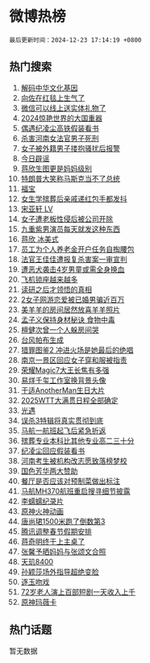 # 微博热榜

`最后更新时间：2024-12-23 17:14:19 +0800`

## 热门搜索

1. [解码中华文化基因](https://m.weibo.cn/search?containerid=100103type%3D1%26t%3D10%26q%3D%23%E8%A7%A3%E7%A0%81%E4%B8%AD%E5%8D%8E%E6%96%87%E5%8C%96%E5%9F%BA%E5%9B%A0%23&stream_entry_id=51&isnewpage=1&extparam=seat%3D1%26c_type%3D51%26q%3D%2523%25E8%25A7%25A3%25E7%25A0%2581%25E4%25B8%25AD%25E5%258D%258E%25E6%2596%2587%25E5%258C%2596%25E5%259F%25BA%25E5%259B%25A0%2523%26pos%3D0%26dgr%3D0%26cate%3D10103%26filter_type%3Drealtimehot%26stream_entry_id%3D51%26display_time%3D1734945258%26pre_seqid%3D17349452586550233733692)
1. [向佐在红毯上生气了](https://m.weibo.cn/search?containerid=100103type%3D1%26t%3D10%26q%3D%23%E5%90%91%E4%BD%90%E5%9C%A8%E7%BA%A2%E6%AF%AF%E4%B8%8A%E7%94%9F%E6%B0%94%E4%BA%86%23&stream_entry_id=31&isnewpage=1&extparam=seat%3D1%26q%3D%2523%25E5%2590%2591%25E4%25BD%2590%25E5%259C%25A8%25E7%25BA%25A2%25E6%25AF%25AF%25E4%25B8%258A%25E7%2594%259F%25E6%25B0%2594%25E4%25BA%2586%2523%26flag%3D1%26filter_type%3Drealtimehot%26c_type%3D31%26realpos%3D1%26cate%3D5001%26pos%3D0%26dgr%3D0%26band_rank%3D1%26lcate%3D5001%26stream_entry_id%3D31%26display_time%3D1734945258%26pre_seqid%3D17349452586550233733692)
1. [微信可以线上送实体礼物了](https://m.weibo.cn/search?containerid=100103type%3D1%26t%3D10%26q%3D%23%E5%BE%AE%E4%BF%A1%E5%8F%AF%E4%BB%A5%E7%BA%BF%E4%B8%8A%E9%80%81%E5%AE%9E%E4%BD%93%E7%A4%BC%E7%89%A9%E4%BA%86%23&stream_entry_id=31&isnewpage=1&extparam=seat%3D1%26q%3D%2523%25E5%25BE%25AE%25E4%25BF%25A1%25E5%258F%25AF%25E4%25BB%25A5%25E7%25BA%25BF%25E4%25B8%258A%25E9%2580%2581%25E5%25AE%259E%25E4%25BD%2593%25E7%25A4%25BC%25E7%2589%25A9%25E4%25BA%2586%2523%26flag%3D2%26filter_type%3Drealtimehot%26c_type%3D31%26realpos%3D2%26cate%3D5001%26pos%3D1%26dgr%3D0%26band_rank%3D2%26lcate%3D5001%26stream_entry_id%3D31%26display_time%3D1734945258%26pre_seqid%3D17349452586550233733692)
1. [2024惊艳世界的大国重器](https://m.weibo.cn/search?containerid=100103type%3D1%26t%3D10%26q%3D%232024%E6%83%8A%E8%89%B3%E4%B8%96%E7%95%8C%E7%9A%84%E5%A4%A7%E5%9B%BD%E9%87%8D%E5%99%A8%23&stream_entry_id=31&isnewpage=1&extparam=seat%3D1%26q%3D%25232024%25E6%2583%258A%25E8%2589%25B3%25E4%25B8%2596%25E7%2595%258C%25E7%259A%2584%25E5%25A4%25A7%25E5%259B%25BD%25E9%2587%258D%25E5%2599%25A8%2523%26flag%3D1%26filter_type%3Drealtimehot%26c_type%3D31%26realpos%3D3%26cate%3D5001%26pos%3D2%26dgr%3D0%26band_rank%3D3%26lcate%3D5001%26stream_entry_id%3D31%26display_time%3D1734945258%26pre_seqid%3D17349452586550233733692)
1. [偶遇纪凌尘高铁假装看书](https://m.weibo.cn/search?containerid=100103type%3D1%26t%3D10%26q%3D%23%E5%81%B6%E9%81%87%E7%BA%AA%E5%87%8C%E5%B0%98%E9%AB%98%E9%93%81%E5%81%87%E8%A3%85%E7%9C%8B%E4%B9%A6%23&stream_entry_id=31&isnewpage=1&extparam=seat%3D1%26q%3D%2523%25E5%2581%25B6%25E9%2581%2587%25E7%25BA%25AA%25E5%2587%258C%25E5%25B0%2598%25E9%25AB%2598%25E9%2593%2581%25E5%2581%2587%25E8%25A3%2585%25E7%259C%258B%25E4%25B9%25A6%2523%26flag%3D2%26filter_type%3Drealtimehot%26c_type%3D31%26realpos%3D4%26cate%3D5001%26pos%3D3%26dgr%3D0%26band_rank%3D4%26lcate%3D5001%26stream_entry_id%3D31%26display_time%3D1734945258%26pre_seqid%3D17349452586550233733692)
1. [杀害河南女法官男子死刑](https://m.weibo.cn/search?containerid=100103type%3D1%26t%3D10%26q%3D%23%E6%9D%80%E5%AE%B3%E6%B2%B3%E5%8D%97%E5%A5%B3%E6%B3%95%E5%AE%98%E7%94%B7%E5%AD%90%E6%AD%BB%E5%88%91%23&stream_entry_id=31&isnewpage=1&extparam=seat%3D1%26q%3D%2523%25E6%259D%2580%25E5%25AE%25B3%25E6%25B2%25B3%25E5%258D%2597%25E5%25A5%25B3%25E6%25B3%2595%25E5%25AE%2598%25E7%2594%25B7%25E5%25AD%2590%25E6%25AD%25BB%25E5%2588%2591%2523%26flag%3D0%26filter_type%3Drealtimehot%26c_type%3D31%26realpos%3D5%26cate%3D5001%26pos%3D4%26dgr%3D0%26band_rank%3D5%26lcate%3D5001%26stream_entry_id%3D31%26display_time%3D1734945258%26pre_seqid%3D17349452586550233733692)
1. [女子被外籍男子搂抱骚扰后报警](https://m.weibo.cn/search?containerid=100103type%3D1%26t%3D10%26q%3D%23%E5%A5%B3%E5%AD%90%E8%A2%AB%E5%A4%96%E7%B1%8D%E7%94%B7%E5%AD%90%E6%90%82%E6%8A%B1%E9%AA%9A%E6%89%B0%E5%90%8E%E6%8A%A5%E8%AD%A6%23&stream_entry_id=31&isnewpage=1&extparam=seat%3D1%26q%3D%2523%25E5%25A5%25B3%25E5%25AD%2590%25E8%25A2%25AB%25E5%25A4%2596%25E7%25B1%258D%25E7%2594%25B7%25E5%25AD%2590%25E6%2590%2582%25E6%258A%25B1%25E9%25AA%259A%25E6%2589%25B0%25E5%2590%258E%25E6%258A%25A5%25E8%25AD%25A6%2523%26flag%3D1%26filter_type%3Drealtimehot%26c_type%3D31%26realpos%3D6%26cate%3D5001%26pos%3D5%26dgr%3D0%26band_rank%3D6%26lcate%3D5001%26stream_entry_id%3D31%26display_time%3D1734945258%26pre_seqid%3D17349452586550233733692)
1. [今日辟谣](https://m.weibo.cn/search?containerid=100103type%3D1%26t%3D10%26q%3D%23%E4%BB%8A%E6%97%A5%E8%BE%9F%E8%B0%A3%23&stream_entry_id=31&isnewpage=1&extparam=seat%3D1%26q%3D%2523%25E4%25BB%258A%25E6%2597%25A5%25E8%25BE%259F%25E8%25B0%25A3%2523%26dgr%3D0%26adid%3D269583%26filter_type%3Drealtimehot%26c_type%3D31%26is_ad_pos%3D1%26cate%3D5001%26pos%3D6%26band_rank%3D7%26lcate%3D5001%26stream_entry_id%3D31%26display_time%3D1734945258%26pre_seqid%3D17349452586550233733692)
1. [蒋欣生图更是妈妈级别](https://m.weibo.cn/search?containerid=100103type%3D1%26t%3D10%26q%3D%E8%92%8B%E6%AC%A3%E7%94%9F%E5%9B%BE%E6%9B%B4%E6%98%AF%E5%A6%88%E5%A6%88%E7%BA%A7%E5%88%AB&stream_entry_id=31&isnewpage=1&extparam=seat%3D1%26q%3D%25E8%2592%258B%25E6%25AC%25A3%25E7%2594%259F%25E5%259B%25BE%25E6%259B%25B4%25E6%2598%25AF%25E5%25A6%2588%25E5%25A6%2588%25E7%25BA%25A7%25E5%2588%25AB%26flag%3D2%26filter_type%3Drealtimehot%26c_type%3D31%26realpos%3D7%26cate%3D5001%26pos%3D7%26dgr%3D0%26band_rank%3D7%26lcate%3D5001%26stream_entry_id%3D31%26display_time%3D1734945258%26pre_seqid%3D17349452586550233733692)
1. [特朗普大笑称马斯克当不了总统](https://m.weibo.cn/search?containerid=100103type%3D1%26t%3D10%26q%3D%23%E7%89%B9%E6%9C%97%E6%99%AE%E5%A4%A7%E7%AC%91%E7%A7%B0%E9%A9%AC%E6%96%AF%E5%85%8B%E5%BD%93%E4%B8%8D%E4%BA%86%E6%80%BB%E7%BB%9F%23&stream_entry_id=31&isnewpage=1&extparam=seat%3D1%26q%3D%2523%25E7%2589%25B9%25E6%259C%2597%25E6%2599%25AE%25E5%25A4%25A7%25E7%25AC%2591%25E7%25A7%25B0%25E9%25A9%25AC%25E6%2596%25AF%25E5%2585%258B%25E5%25BD%2593%25E4%25B8%258D%25E4%25BA%2586%25E6%2580%25BB%25E7%25BB%259F%2523%26flag%3D1%26filter_type%3Drealtimehot%26c_type%3D31%26realpos%3D8%26cate%3D5001%26pos%3D8%26dgr%3D0%26band_rank%3D8%26lcate%3D5001%26stream_entry_id%3D31%26display_time%3D1734945258%26pre_seqid%3D17349452586550233733692)
1. [福宝](https://m.weibo.cn/search?containerid=100103type%3D1%26t%3D10%26q%3D%E7%A6%8F%E5%AE%9D&stream_entry_id=31&isnewpage=1&extparam=seat%3D1%26q%3D%25E7%25A6%258F%25E5%25AE%259D%26flag%3D0%26filter_type%3Drealtimehot%26c_type%3D31%26realpos%3D9%26cate%3D5001%26pos%3D9%26dgr%3D0%26band_rank%3D9%26lcate%3D5001%26stream_entry_id%3D31%26display_time%3D1734945258%26pre_seqid%3D17349452586550233733692)
1. [女生学殡葬后亲戚递红包手都发抖](https://m.weibo.cn/search?containerid=100103type%3D1%26t%3D10%26q%3D%23%E5%A5%B3%E7%94%9F%E5%AD%A6%E6%AE%A1%E8%91%AC%E5%90%8E%E4%BA%B2%E6%88%9A%E9%80%92%E7%BA%A2%E5%8C%85%E6%89%8B%E9%83%BD%E5%8F%91%E6%8A%96%23&stream_entry_id=31&isnewpage=1&extparam=seat%3D1%26q%3D%2523%25E5%25A5%25B3%25E7%2594%259F%25E5%25AD%25A6%25E6%25AE%25A1%25E8%2591%25AC%25E5%2590%258E%25E4%25BA%25B2%25E6%2588%259A%25E9%2580%2592%25E7%25BA%25A2%25E5%258C%2585%25E6%2589%258B%25E9%2583%25BD%25E5%258F%2591%25E6%258A%2596%2523%26flag%3D1%26filter_type%3Drealtimehot%26c_type%3D31%26realpos%3D10%26cate%3D5001%26pos%3D10%26dgr%3D0%26band_rank%3D10%26lcate%3D5001%26stream_entry_id%3D31%26display_time%3D1734945258%26pre_seqid%3D17349452586550233733692)
1. [宋亚轩 LV](https://m.weibo.cn/search?containerid=100103type%3D1%26t%3D10%26q%3D%E5%AE%8B%E4%BA%9A%E8%BD%A9+LV&stream_entry_id=31&isnewpage=1&extparam=seat%3D1%26q%3D%25E5%25AE%258B%25E4%25BA%259A%25E8%25BD%25A9%2520LV%26flag%3D1%26filter_type%3Drealtimehot%26c_type%3D31%26realpos%3D11%26cate%3D5001%26pos%3D11%26dgr%3D0%26band_rank%3D11%26lcate%3D5001%26stream_entry_id%3D31%26display_time%3D1734945258%26pre_seqid%3D17349452586550233733692)
1. [女子遭老板性侵后被公司开除](https://m.weibo.cn/search?containerid=100103type%3D1%26t%3D10%26q%3D%23%E5%A5%B3%E5%AD%90%E9%81%AD%E8%80%81%E6%9D%BF%E6%80%A7%E4%BE%B5%E5%90%8E%E8%A2%AB%E5%85%AC%E5%8F%B8%E5%BC%80%E9%99%A4%23&stream_entry_id=31&isnewpage=1&extparam=seat%3D1%26q%3D%2523%25E5%25A5%25B3%25E5%25AD%2590%25E9%2581%25AD%25E8%2580%2581%25E6%259D%25BF%25E6%2580%25A7%25E4%25BE%25B5%25E5%2590%258E%25E8%25A2%25AB%25E5%2585%25AC%25E5%258F%25B8%25E5%25BC%2580%25E9%2599%25A4%2523%26flag%3D2%26filter_type%3Drealtimehot%26c_type%3D31%26realpos%3D12%26cate%3D5001%26pos%3D12%26dgr%3D0%26band_rank%3D12%26lcate%3D5001%26stream_entry_id%3D31%26display_time%3D1734945258%26pre_seqid%3D17349452586550233733692)
1. [九重紫男演员每天就发这种东西](https://m.weibo.cn/search?containerid=100103type%3D1%26t%3D10%26q%3D%E4%B9%9D%E9%87%8D%E7%B4%AB%E7%94%B7%E6%BC%94%E5%91%98%E6%AF%8F%E5%A4%A9%E5%B0%B1%E5%8F%91%E8%BF%99%E7%A7%8D%E4%B8%9C%E8%A5%BF&stream_entry_id=31&isnewpage=1&extparam=seat%3D1%26q%3D%25E4%25B9%259D%25E9%2587%258D%25E7%25B4%25AB%25E7%2594%25B7%25E6%25BC%2594%25E5%2591%2598%25E6%25AF%258F%25E5%25A4%25A9%25E5%25B0%25B1%25E5%258F%2591%25E8%25BF%2599%25E7%25A7%258D%25E4%25B8%259C%25E8%25A5%25BF%26flag%3D1%26filter_type%3Drealtimehot%26c_type%3D31%26realpos%3D13%26cate%3D5001%26pos%3D13%26dgr%3D0%26band_rank%3D13%26lcate%3D5001%26stream_entry_id%3D31%26display_time%3D1734945258%26pre_seqid%3D17349452586550233733692)
1. [蒋欣 冰美式](https://m.weibo.cn/search?containerid=100103type%3D1%26t%3D10%26q%3D%E8%92%8B%E6%AC%A3+%E5%86%B0%E7%BE%8E%E5%BC%8F&stream_entry_id=31&isnewpage=1&extparam=seat%3D1%26q%3D%25E8%2592%258B%25E6%25AC%25A3%2520%25E5%2586%25B0%25E7%25BE%258E%25E5%25BC%258F%26flag%3D2%26filter_type%3Drealtimehot%26c_type%3D31%26realpos%3D14%26cate%3D5001%26pos%3D14%26dgr%3D0%26band_rank%3D14%26lcate%3D5001%26stream_entry_id%3D31%26display_time%3D1734945258%26pre_seqid%3D17349452586550233733692)
1. [员工为个人养老金开户任务自掏腰包](https://m.weibo.cn/search?containerid=100103type%3D1%26t%3D10%26q%3D%23%E5%91%98%E5%B7%A5%E4%B8%BA%E4%B8%AA%E4%BA%BA%E5%85%BB%E8%80%81%E9%87%91%E5%BC%80%E6%88%B7%E4%BB%BB%E5%8A%A1%E8%87%AA%E6%8E%8F%E8%85%B0%E5%8C%85%23&stream_entry_id=31&isnewpage=1&extparam=seat%3D1%26q%3D%2523%25E5%2591%2598%25E5%25B7%25A5%25E4%25B8%25BA%25E4%25B8%25AA%25E4%25BA%25BA%25E5%2585%25BB%25E8%2580%2581%25E9%2587%2591%25E5%25BC%2580%25E6%2588%25B7%25E4%25BB%25BB%25E5%258A%25A1%25E8%2587%25AA%25E6%258E%258F%25E8%2585%25B0%25E5%258C%2585%2523%26flag%3D1%26filter_type%3Drealtimehot%26c_type%3D31%26realpos%3D15%26cate%3D5001%26pos%3D15%26dgr%3D0%26band_rank%3D15%26lcate%3D5001%26stream_entry_id%3D31%26display_time%3D1734945258%26pre_seqid%3D17349452586550233733692)
1. [法官王佳佳遭报复杀害案一审宣判](https://m.weibo.cn/search?containerid=100103type%3D1%26t%3D10%26q%3D%23%E6%B3%95%E5%AE%98%E7%8E%8B%E4%BD%B3%E4%BD%B3%E9%81%AD%E6%8A%A5%E5%A4%8D%E6%9D%80%E5%AE%B3%E6%A1%88%E4%B8%80%E5%AE%A1%E5%AE%A3%E5%88%A4%23&stream_entry_id=31&isnewpage=1&extparam=seat%3D1%26q%3D%2523%25E6%25B3%2595%25E5%25AE%2598%25E7%258E%258B%25E4%25BD%25B3%25E4%25BD%25B3%25E9%2581%25AD%25E6%258A%25A5%25E5%25A4%258D%25E6%259D%2580%25E5%25AE%25B3%25E6%25A1%2588%25E4%25B8%2580%25E5%25AE%25A1%25E5%25AE%25A3%25E5%2588%25A4%2523%26flag%3D1%26filter_type%3Drealtimehot%26c_type%3D31%26realpos%3D16%26cate%3D5001%26pos%3D16%26dgr%3D0%26band_rank%3D16%26lcate%3D5001%26stream_entry_id%3D31%26display_time%3D1734945258%26pre_seqid%3D17349452586550233733692)
1. [遭恶犬袭击4岁男童或需全身换血](https://m.weibo.cn/search?containerid=100103type%3D1%26t%3D10%26q%3D%23%E9%81%AD%E6%81%B6%E7%8A%AC%E8%A2%AD%E5%87%BB4%E5%B2%81%E7%94%B7%E7%AB%A5%E6%88%96%E9%9C%80%E5%85%A8%E8%BA%AB%E6%8D%A2%E8%A1%80%23&stream_entry_id=31&isnewpage=1&extparam=seat%3D1%26q%3D%2523%25E9%2581%25AD%25E6%2581%25B6%25E7%258A%25AC%25E8%25A2%25AD%25E5%2587%25BB4%25E5%25B2%2581%25E7%2594%25B7%25E7%25AB%25A5%25E6%2588%2596%25E9%259C%2580%25E5%2585%25A8%25E8%25BA%25AB%25E6%258D%25A2%25E8%25A1%2580%2523%26flag%3D0%26filter_type%3Drealtimehot%26c_type%3D31%26realpos%3D17%26cate%3D5001%26pos%3D17%26dgr%3D0%26band_rank%3D17%26lcate%3D5001%26stream_entry_id%3D31%26display_time%3D1734945258%26pre_seqid%3D17349452586550233733692)
1. [飞机锁座越来越多](https://m.weibo.cn/search?containerid=100103type%3D1%26t%3D10%26q%3D%23%E9%A3%9E%E6%9C%BA%E9%94%81%E5%BA%A7%E8%B6%8A%E6%9D%A5%E8%B6%8A%E5%A4%9A%23&stream_entry_id=31&isnewpage=1&extparam=seat%3D1%26q%3D%2523%25E9%25A3%259E%25E6%259C%25BA%25E9%2594%2581%25E5%25BA%25A7%25E8%25B6%258A%25E6%259D%25A5%25E8%25B6%258A%25E5%25A4%259A%2523%26flag%3D0%26filter_type%3Drealtimehot%26c_type%3D31%26realpos%3D18%26cate%3D5001%26pos%3D18%26dgr%3D0%26band_rank%3D18%26lcate%3D5001%26stream_entry_id%3D31%26display_time%3D1734945258%26pre_seqid%3D17349452586550233733692)
1. [读研之后才领悟的真相](https://m.weibo.cn/search?containerid=100103type%3D1%26t%3D10%26q%3D%E8%AF%BB%E7%A0%94%E4%B9%8B%E5%90%8E%E6%89%8D%E9%A2%86%E6%82%9F%E7%9A%84%E7%9C%9F%E7%9B%B8&stream_entry_id=31&isnewpage=1&extparam=seat%3D1%26q%3D%25E8%25AF%25BB%25E7%25A0%2594%25E4%25B9%258B%25E5%2590%258E%25E6%2589%258D%25E9%25A2%2586%25E6%2582%259F%25E7%259A%2584%25E7%259C%259F%25E7%259B%25B8%26flag%3D1%26filter_type%3Drealtimehot%26c_type%3D31%26realpos%3D19%26cate%3D5001%26pos%3D19%26dgr%3D0%26band_rank%3D19%26lcate%3D5001%26stream_entry_id%3D31%26display_time%3D1734945258%26pre_seqid%3D17349452586550233733692)
1. [2女子网游恋爱被已婚男骗近百万](https://m.weibo.cn/search?containerid=100103type%3D1%26t%3D10%26q%3D%232%E5%A5%B3%E5%AD%90%E7%BD%91%E6%B8%B8%E6%81%8B%E7%88%B1%E8%A2%AB%E5%B7%B2%E5%A9%9A%E7%94%B7%E9%AA%97%E8%BF%91%E7%99%BE%E4%B8%87%23&stream_entry_id=31&isnewpage=1&extparam=seat%3D1%26q%3D%25232%25E5%25A5%25B3%25E5%25AD%2590%25E7%25BD%2591%25E6%25B8%25B8%25E6%2581%258B%25E7%2588%25B1%25E8%25A2%25AB%25E5%25B7%25B2%25E5%25A9%259A%25E7%2594%25B7%25E9%25AA%2597%25E8%25BF%2591%25E7%2599%25BE%25E4%25B8%2587%2523%26flag%3D1%26filter_type%3Drealtimehot%26c_type%3D31%26realpos%3D20%26cate%3D5001%26pos%3D20%26dgr%3D0%26band_rank%3D20%26lcate%3D5001%26stream_entry_id%3D31%26display_time%3D1734945258%26pre_seqid%3D17349452586550233733692)
1. [美羊羊的房间居然放喜羊羊照片](https://m.weibo.cn/search?containerid=100103type%3D1%26t%3D10%26q%3D%23%E7%BE%8E%E7%BE%8A%E7%BE%8A%E7%9A%84%E6%88%BF%E9%97%B4%E5%B1%85%E7%84%B6%E6%94%BE%E5%96%9C%E7%BE%8A%E7%BE%8A%E7%85%A7%E7%89%87%23&stream_entry_id=31&isnewpage=1&extparam=seat%3D1%26q%3D%2523%25E7%25BE%258E%25E7%25BE%258A%25E7%25BE%258A%25E7%259A%2584%25E6%2588%25BF%25E9%2597%25B4%25E5%25B1%2585%25E7%2584%25B6%25E6%2594%25BE%25E5%2596%259C%25E7%25BE%258A%25E7%25BE%258A%25E7%2585%25A7%25E7%2589%2587%2523%26flag%3D1%26filter_type%3Drealtimehot%26c_type%3D31%26realpos%3D21%26cate%3D5001%26pos%3D21%26dgr%3D0%26band_rank%3D21%26lcate%3D5001%26stream_entry_id%3D31%26display_time%3D1734945258%26pre_seqid%3D17349452586550233733692)
1. [孟子义保持身材秘诀 食物中毒](https://m.weibo.cn/search?containerid=100103type%3D1%26t%3D10%26q%3D%E5%AD%9F%E5%AD%90%E4%B9%89%E4%BF%9D%E6%8C%81%E8%BA%AB%E6%9D%90%E7%A7%98%E8%AF%80+%E9%A3%9F%E7%89%A9%E4%B8%AD%E6%AF%92&stream_entry_id=31&isnewpage=1&extparam=seat%3D1%26q%3D%25E5%25AD%259F%25E5%25AD%2590%25E4%25B9%2589%25E4%25BF%259D%25E6%258C%2581%25E8%25BA%25AB%25E6%259D%2590%25E7%25A7%2598%25E8%25AF%2580%2520%25E9%25A3%259F%25E7%2589%25A9%25E4%25B8%25AD%25E6%25AF%2592%26flag%3D1%26filter_type%3Drealtimehot%26c_type%3D31%26realpos%3D22%26cate%3D5001%26pos%3D22%26dgr%3D0%26band_rank%3D22%26lcate%3D5001%26stream_entry_id%3D31%26display_time%3D1734945258%26pre_seqid%3D17349452586550233733692)
1. [檀健次曾一个人躲房间哭](https://m.weibo.cn/search?containerid=100103type%3D1%26t%3D10%26q%3D%23%E6%AA%80%E5%81%A5%E6%AC%A1%E6%9B%BE%E4%B8%80%E4%B8%AA%E4%BA%BA%E8%BA%B2%E6%88%BF%E9%97%B4%E5%93%AD%23&stream_entry_id=31&isnewpage=1&extparam=seat%3D1%26q%3D%2523%25E6%25AA%2580%25E5%2581%25A5%25E6%25AC%25A1%25E6%259B%25BE%25E4%25B8%2580%25E4%25B8%25AA%25E4%25BA%25BA%25E8%25BA%25B2%25E6%2588%25BF%25E9%2597%25B4%25E5%2593%25AD%2523%26flag%3D1%26filter_type%3Drealtimehot%26c_type%3D31%26realpos%3D23%26cate%3D5001%26pos%3D23%26dgr%3D0%26band_rank%3D23%26lcate%3D5001%26stream_entry_id%3D31%26display_time%3D1734945258%26pre_seqid%3D17349452586550233733692)
1. [台风帕布生成](https://m.weibo.cn/search?containerid=100103type%3D1%26t%3D10%26q%3D%23%E5%8F%B0%E9%A3%8E%E5%B8%95%E5%B8%83%E7%94%9F%E6%88%90%23&stream_entry_id=31&isnewpage=1&extparam=seat%3D1%26q%3D%2523%25E5%258F%25B0%25E9%25A3%258E%25E5%25B8%2595%25E5%25B8%2583%25E7%2594%259F%25E6%2588%2590%2523%26flag%3D1%26filter_type%3Drealtimehot%26c_type%3D31%26realpos%3D24%26cate%3D5001%26pos%3D24%26dgr%3D0%26band_rank%3D24%26lcate%3D5001%26stream_entry_id%3D31%26display_time%3D1734945258%26pre_seqid%3D17349452586550233733692)
1. [猎罪图鉴2 冲进火场是她最后的绝唱](https://m.weibo.cn/search?containerid=100103type%3D1%26t%3D10%26q%3D%E7%8C%8E%E7%BD%AA%E5%9B%BE%E9%89%B42+%E5%86%B2%E8%BF%9B%E7%81%AB%E5%9C%BA%E6%98%AF%E5%A5%B9%E6%9C%80%E5%90%8E%E7%9A%84%E7%BB%9D%E5%94%B1&stream_entry_id=31&isnewpage=1&extparam=seat%3D1%26q%3D%25E7%258C%258E%25E7%25BD%25AA%25E5%259B%25BE%25E9%2589%25B42%2520%25E5%2586%25B2%25E8%25BF%259B%25E7%2581%25AB%25E5%259C%25BA%25E6%2598%25AF%25E5%25A5%25B9%25E6%259C%2580%25E5%2590%258E%25E7%259A%2584%25E7%25BB%259D%25E5%2594%25B1%26flag%3D1%26filter_type%3Drealtimehot%26c_type%3D31%26realpos%3D25%26cate%3D5001%26pos%3D25%26dgr%3D0%26band_rank%3D25%26lcate%3D5001%26stream_entry_id%3D31%26display_time%3D1734945258%26pre_seqid%3D17349452586550233733692)
1. [南京一景区回应女子穿和服被指责](https://m.weibo.cn/search?containerid=100103type%3D1%26t%3D10%26q%3D%23%E5%8D%97%E4%BA%AC%E4%B8%80%E6%99%AF%E5%8C%BA%E5%9B%9E%E5%BA%94%E5%A5%B3%E5%AD%90%E7%A9%BF%E5%92%8C%E6%9C%8D%E8%A2%AB%E6%8C%87%E8%B4%A3%23&stream_entry_id=31&isnewpage=1&extparam=seat%3D1%26q%3D%2523%25E5%258D%2597%25E4%25BA%25AC%25E4%25B8%2580%25E6%2599%25AF%25E5%258C%25BA%25E5%259B%259E%25E5%25BA%2594%25E5%25A5%25B3%25E5%25AD%2590%25E7%25A9%25BF%25E5%2592%258C%25E6%259C%258D%25E8%25A2%25AB%25E6%258C%2587%25E8%25B4%25A3%2523%26flag%3D0%26filter_type%3Drealtimehot%26c_type%3D31%26realpos%3D26%26cate%3D5001%26pos%3D26%26dgr%3D0%26band_rank%3D26%26lcate%3D5001%26stream_entry_id%3D31%26display_time%3D1734945258%26pre_seqid%3D17349452586550233733692)
1. [荣耀Magic7大王长焦有多强](https://m.weibo.cn/search?containerid=100103type%3D1%26t%3D10%26q%3D%23%E8%8D%A3%E8%80%80Magic7%E5%A4%A7%E7%8E%8B%E9%95%BF%E7%84%A6%E6%9C%89%E5%A4%9A%E5%BC%BA%23&stream_entry_id=31&isnewpage=1&extparam=seat%3D1%26q%3D%2523%25E8%258D%25A3%25E8%2580%2580Magic7%25E5%25A4%25A7%25E7%258E%258B%25E9%2595%25BF%25E7%2584%25A6%25E6%259C%2589%25E5%25A4%259A%25E5%25BC%25BA%2523%26flag%3D0%26adid%3D269612%26filter_type%3Drealtimehot%26c_type%3D31%26realpos%3D27%26dgr%3D0%26pos%3D27%26cate%3D5001%26band_rank%3D27%26lcate%3D5001%26stream_entry_id%3D31%26display_time%3D1734945258%26pre_seqid%3D17349452586550233733692)
1. [易烊千玺工作室换背景头像](https://m.weibo.cn/search?containerid=100103type%3D1%26t%3D10%26q%3D%23%E6%98%93%E7%83%8A%E5%8D%83%E7%8E%BA%E5%B7%A5%E4%BD%9C%E5%AE%A4%E6%8D%A2%E8%83%8C%E6%99%AF%E5%A4%B4%E5%83%8F%23&stream_entry_id=31&isnewpage=1&extparam=seat%3D1%26q%3D%2523%25E6%2598%2593%25E7%2583%258A%25E5%258D%2583%25E7%258E%25BA%25E5%25B7%25A5%25E4%25BD%259C%25E5%25AE%25A4%25E6%258D%25A2%25E8%2583%258C%25E6%2599%25AF%25E5%25A4%25B4%25E5%2583%258F%2523%26flag%3D1%26filter_type%3Drealtimehot%26c_type%3D31%26realpos%3D28%26cate%3D5001%26pos%3D28%26dgr%3D0%26band_rank%3D28%26lcate%3D5001%26stream_entry_id%3D31%26display_time%3D1734945258%26pre_seqid%3D17349452586550233733692)
1. [于适AnotherMan生日大片](https://m.weibo.cn/search?containerid=100103type%3D1%26t%3D10%26q%3D%23%E4%BA%8E%E9%80%82AnotherMan%E7%94%9F%E6%97%A5%E5%A4%A7%E7%89%87%23&stream_entry_id=31&isnewpage=1&extparam=seat%3D1%26q%3D%2523%25E4%25BA%258E%25E9%2580%2582AnotherMan%25E7%2594%259F%25E6%2597%25A5%25E5%25A4%25A7%25E7%2589%2587%2523%26flag%3D1%26filter_type%3Drealtimehot%26c_type%3D31%26realpos%3D29%26cate%3D5001%26pos%3D29%26dgr%3D0%26band_rank%3D29%26lcate%3D5001%26stream_entry_id%3D31%26display_time%3D1734945258%26pre_seqid%3D17349452586550233733692)
1. [2025WTT大满贯日程全部确定](https://m.weibo.cn/search?containerid=100103type%3D1%26t%3D10%26q%3D%232025WTT%E5%A4%A7%E6%BB%A1%E8%B4%AF%E6%97%A5%E7%A8%8B%E5%85%A8%E9%83%A8%E7%A1%AE%E5%AE%9A%23&stream_entry_id=31&isnewpage=1&extparam=seat%3D1%26q%3D%25232025WTT%25E5%25A4%25A7%25E6%25BB%25A1%25E8%25B4%25AF%25E6%2597%25A5%25E7%25A8%258B%25E5%2585%25A8%25E9%2583%25A8%25E7%25A1%25AE%25E5%25AE%259A%2523%26flag%3D1%26filter_type%3Drealtimehot%26c_type%3D31%26realpos%3D30%26cate%3D5001%26pos%3D30%26dgr%3D0%26band_rank%3D30%26lcate%3D5001%26stream_entry_id%3D31%26display_time%3D1734945258%26pre_seqid%3D17349452586550233733692)
1. [光遇](https://m.weibo.cn/search?containerid=100103type%3D1%26t%3D10%26q%3D%E5%85%89%E9%81%87&stream_entry_id=31&isnewpage=1&extparam=seat%3D1%26q%3D%25E5%2585%2589%25E9%2581%2587%26flag%3D1%26filter_type%3Drealtimehot%26c_type%3D31%26realpos%3D31%26cate%3D5001%26pos%3D31%26dgr%3D0%26band_rank%3D31%26lcate%3D5001%26stream_entry_id%3D31%26display_time%3D1734945258%26pre_seqid%3D17349452586550233733692)
1. [误杀3特辑将真实贯彻到底](https://m.weibo.cn/search?containerid=100103type%3D1%26t%3D10%26q%3D%23%E8%AF%AF%E6%9D%803%E7%89%B9%E8%BE%91%E5%B0%86%E7%9C%9F%E5%AE%9E%E8%B4%AF%E5%BD%BB%E5%88%B0%E5%BA%95%23&stream_entry_id=31&isnewpage=1&extparam=seat%3D1%26q%3D%2523%25E8%25AF%25AF%25E6%259D%25803%25E7%2589%25B9%25E8%25BE%2591%25E5%25B0%2586%25E7%259C%259F%25E5%25AE%259E%25E8%25B4%25AF%25E5%25BD%25BB%25E5%2588%25B0%25E5%25BA%2595%2523%26flag%3D1%26filter_type%3Drealtimehot%26c_type%3D31%26realpos%3D32%26cate%3D5001%26pos%3D32%26dgr%3D0%26band_rank%3D32%26lcate%3D5001%26stream_entry_id%3D31%26display_time%3D1734945258%26pre_seqid%3D17349452586550233733692)
1. [马航一航班起飞后紧急折返](https://m.weibo.cn/search?containerid=100103type%3D1%26t%3D10%26q%3D%23%E9%A9%AC%E8%88%AA%E4%B8%80%E8%88%AA%E7%8F%AD%E8%B5%B7%E9%A3%9E%E5%90%8E%E7%B4%A7%E6%80%A5%E6%8A%98%E8%BF%94%23&stream_entry_id=31&isnewpage=1&extparam=seat%3D1%26q%3D%2523%25E9%25A9%25AC%25E8%2588%25AA%25E4%25B8%2580%25E8%2588%25AA%25E7%258F%25AD%25E8%25B5%25B7%25E9%25A3%259E%25E5%2590%258E%25E7%25B4%25A7%25E6%2580%25A5%25E6%258A%2598%25E8%25BF%2594%2523%26flag%3D0%26filter_type%3Drealtimehot%26c_type%3D31%26realpos%3D33%26cate%3D5001%26pos%3D33%26dgr%3D0%26band_rank%3D33%26lcate%3D5001%26stream_entry_id%3D31%26display_time%3D1734945258%26pre_seqid%3D17349452586550233733692)
1. [殡葬专业本科比其他专业高二三十分](https://m.weibo.cn/search?containerid=100103type%3D1%26t%3D10%26q%3D%23%E6%AE%A1%E8%91%AC%E4%B8%93%E4%B8%9A%E6%9C%AC%E7%A7%91%E6%AF%94%E5%85%B6%E4%BB%96%E4%B8%93%E4%B8%9A%E9%AB%98%E4%BA%8C%E4%B8%89%E5%8D%81%E5%88%86%23&stream_entry_id=31&isnewpage=1&extparam=seat%3D1%26q%3D%2523%25E6%25AE%25A1%25E8%2591%25AC%25E4%25B8%2593%25E4%25B8%259A%25E6%259C%25AC%25E7%25A7%2591%25E6%25AF%2594%25E5%2585%25B6%25E4%25BB%2596%25E4%25B8%2593%25E4%25B8%259A%25E9%25AB%2598%25E4%25BA%258C%25E4%25B8%2589%25E5%258D%2581%25E5%2588%2586%2523%26flag%3D0%26filter_type%3Drealtimehot%26c_type%3D31%26realpos%3D34%26cate%3D5001%26pos%3D34%26dgr%3D0%26band_rank%3D34%26lcate%3D5001%26stream_entry_id%3D31%26display_time%3D1734945258%26pre_seqid%3D17349452586550233733692)
1. [纪凌尘回应假装看书](https://m.weibo.cn/search?containerid=100103type%3D1%26t%3D10%26q%3D%23%E7%BA%AA%E5%87%8C%E5%B0%98%E5%9B%9E%E5%BA%94%E5%81%87%E8%A3%85%E7%9C%8B%E4%B9%A6%23&stream_entry_id=31&isnewpage=1&extparam=seat%3D1%26q%3D%2523%25E7%25BA%25AA%25E5%2587%258C%25E5%25B0%2598%25E5%259B%259E%25E5%25BA%2594%25E5%2581%2587%25E8%25A3%2585%25E7%259C%258B%25E4%25B9%25A6%2523%26flag%3D0%26filter_type%3Drealtimehot%26c_type%3D31%26realpos%3D35%26cate%3D5001%26pos%3D35%26dgr%3D0%26band_rank%3D35%26lcate%3D5001%26stream_entry_id%3D31%26display_time%3D1734945258%26pre_seqid%3D17349452586550233733692)
1. [河南考生被机构改志愿致落榜梦校](https://m.weibo.cn/search?containerid=100103type%3D1%26t%3D10%26q%3D%23%E6%B2%B3%E5%8D%97%E8%80%83%E7%94%9F%E8%A2%AB%E6%9C%BA%E6%9E%84%E6%94%B9%E5%BF%97%E6%84%BF%E8%87%B4%E8%90%BD%E6%A6%9C%E6%A2%A6%E6%A0%A1%23&stream_entry_id=31&isnewpage=1&extparam=seat%3D1%26q%3D%2523%25E6%25B2%25B3%25E5%258D%2597%25E8%2580%2583%25E7%2594%259F%25E8%25A2%25AB%25E6%259C%25BA%25E6%259E%2584%25E6%2594%25B9%25E5%25BF%2597%25E6%2584%25BF%25E8%2587%25B4%25E8%2590%25BD%25E6%25A6%259C%25E6%25A2%25A6%25E6%25A0%25A1%2523%26flag%3D1%26filter_type%3Drealtimehot%26c_type%3D31%26realpos%3D36%26cate%3D5001%26pos%3D36%26dgr%3D0%26band_rank%3D36%26lcate%3D5001%26stream_entry_id%3D31%26display_time%3D1734945258%26pre_seqid%3D17349452586550233733692)
1. [国色芳华两大赞助](https://m.weibo.cn/search?containerid=100103type%3D1%26t%3D10%26q%3D%23%E5%9B%BD%E8%89%B2%E8%8A%B3%E5%8D%8E%E4%B8%A4%E5%A4%A7%E8%B5%9E%E5%8A%A9%23&stream_entry_id=31&isnewpage=1&extparam=seat%3D1%26q%3D%2523%25E5%259B%25BD%25E8%2589%25B2%25E8%258A%25B3%25E5%258D%258E%25E4%25B8%25A4%25E5%25A4%25A7%25E8%25B5%259E%25E5%258A%25A9%2523%26flag%3D0%26filter_type%3Drealtimehot%26c_type%3D31%26realpos%3D37%26cate%3D5001%26pos%3D37%26dgr%3D0%26band_rank%3D37%26lcate%3D5001%26stream_entry_id%3D31%26display_time%3D1734945258%26pre_seqid%3D17349452586550233733692)
1. [餐厅是否应该对预制菜做出标注](https://m.weibo.cn/search?containerid=100103type%3D1%26t%3D10%26q%3D%23%E9%A4%90%E5%8E%85%E6%98%AF%E5%90%A6%E5%BA%94%E8%AF%A5%E5%AF%B9%E9%A2%84%E5%88%B6%E8%8F%9C%E5%81%9A%E5%87%BA%E6%A0%87%E6%B3%A8%23&stream_entry_id=31&isnewpage=1&extparam=seat%3D1%26q%3D%2523%25E9%25A4%2590%25E5%258E%2585%25E6%2598%25AF%25E5%2590%25A6%25E5%25BA%2594%25E8%25AF%25A5%25E5%25AF%25B9%25E9%25A2%2584%25E5%2588%25B6%25E8%258F%259C%25E5%2581%259A%25E5%2587%25BA%25E6%25A0%2587%25E6%25B3%25A8%2523%26flag%3D1%26filter_type%3Drealtimehot%26c_type%3D31%26realpos%3D38%26cate%3D5001%26pos%3D38%26dgr%3D0%26band_rank%3D38%26lcate%3D5001%26stream_entry_id%3D31%26display_time%3D1734945258%26pre_seqid%3D17349452586550233733692)
1. [马航MH370航班重启搜寻细节披露](https://m.weibo.cn/search?containerid=100103type%3D1%26t%3D10%26q%3D%23%E9%A9%AC%E8%88%AAMH370%E8%88%AA%E7%8F%AD%E9%87%8D%E5%90%AF%E6%90%9C%E5%AF%BB%E7%BB%86%E8%8A%82%E6%8A%AB%E9%9C%B2%23&stream_entry_id=31&isnewpage=1&extparam=seat%3D1%26q%3D%2523%25E9%25A9%25AC%25E8%2588%25AAMH370%25E8%2588%25AA%25E7%258F%25AD%25E9%2587%258D%25E5%2590%25AF%25E6%2590%259C%25E5%25AF%25BB%25E7%25BB%2586%25E8%258A%2582%25E6%258A%25AB%25E9%259C%25B2%2523%26flag%3D1%26filter_type%3Drealtimehot%26c_type%3D31%26realpos%3D39%26cate%3D5001%26pos%3D39%26dgr%3D0%26band_rank%3D39%26lcate%3D5001%26stream_entry_id%3D31%26display_time%3D1734945258%26pre_seqid%3D17349452586550233733692)
1. [李蠕蠕纪录片](https://m.weibo.cn/search?containerid=100103type%3D1%26t%3D10%26q%3D%23%E6%9D%8E%E8%A0%95%E8%A0%95%E7%BA%AA%E5%BD%95%E7%89%87%23&stream_entry_id=31&isnewpage=1&extparam=seat%3D1%26q%3D%2523%25E6%259D%258E%25E8%25A0%2595%25E8%25A0%2595%25E7%25BA%25AA%25E5%25BD%2595%25E7%2589%2587%2523%26flag%3D0%26filter_type%3Drealtimehot%26c_type%3D31%26realpos%3D40%26cate%3D5001%26pos%3D40%26dgr%3D0%26band_rank%3D40%26lcate%3D5001%26stream_entry_id%3D31%26display_time%3D1734945258%26pre_seqid%3D17349452586550233733692)
1. [原神火神动画](https://m.weibo.cn/search?containerid=100103type%3D1%26t%3D10%26q%3D%23%E5%8E%9F%E7%A5%9E%E7%81%AB%E7%A5%9E%E5%8A%A8%E7%94%BB%23&stream_entry_id=31&isnewpage=1&extparam=seat%3D1%26q%3D%2523%25E5%258E%259F%25E7%25A5%259E%25E7%2581%25AB%25E7%25A5%259E%25E5%258A%25A8%25E7%2594%25BB%2523%26flag%3D0%26adid%3D269220%26filter_type%3Drealtimehot%26c_type%3D31%26realpos%3D41%26dgr%3D0%26pos%3D41%26cate%3D5001%26band_rank%3D41%26lcate%3D5001%26stream_entry_id%3D31%26display_time%3D1734945258%26pre_seqid%3D17349452586550233733692)
1. [唐尚珺1500米跑了倒数第3](https://m.weibo.cn/search?containerid=100103type%3D1%26t%3D10%26q%3D%23%E5%94%90%E5%B0%9A%E7%8F%BA1500%E7%B1%B3%E8%B7%91%E4%BA%86%E5%80%92%E6%95%B0%E7%AC%AC3%23&stream_entry_id=31&isnewpage=1&extparam=seat%3D1%26q%3D%2523%25E5%2594%2590%25E5%25B0%259A%25E7%258F%25BA1500%25E7%25B1%25B3%25E8%25B7%2591%25E4%25BA%2586%25E5%2580%2592%25E6%2595%25B0%25E7%25AC%25AC3%2523%26flag%3D1%26filter_type%3Drealtimehot%26c_type%3D31%26realpos%3D42%26cate%3D5001%26pos%3D42%26dgr%3D0%26band_rank%3D42%26lcate%3D5001%26stream_entry_id%3D31%26display_time%3D1734945258%26pre_seqid%3D17349452586550233733692)
1. [腾讯调整春节假期安排](https://m.weibo.cn/search?containerid=100103type%3D1%26t%3D10%26q%3D%23%E8%85%BE%E8%AE%AF%E8%B0%83%E6%95%B4%E6%98%A5%E8%8A%82%E5%81%87%E6%9C%9F%E5%AE%89%E6%8E%92%23&stream_entry_id=31&isnewpage=1&extparam=seat%3D1%26q%3D%2523%25E8%2585%25BE%25E8%25AE%25AF%25E8%25B0%2583%25E6%2595%25B4%25E6%2598%25A5%25E8%258A%2582%25E5%2581%2587%25E6%259C%259F%25E5%25AE%2589%25E6%258E%2592%2523%26flag%3D1%26filter_type%3Drealtimehot%26c_type%3D31%26realpos%3D43%26cate%3D5001%26pos%3D43%26dgr%3D0%26band_rank%3D43%26lcate%3D5001%26stream_entry_id%3D31%26display_time%3D1734945258%26pre_seqid%3D17349452586550233733692)
1. [蒋奇明终于上主桌了](https://m.weibo.cn/search?containerid=100103type%3D1%26t%3D10%26q%3D%E8%92%8B%E5%A5%87%E6%98%8E%E7%BB%88%E4%BA%8E%E4%B8%8A%E4%B8%BB%E6%A1%8C%E4%BA%86&stream_entry_id=31&isnewpage=1&extparam=seat%3D1%26q%3D%25E8%2592%258B%25E5%25A5%2587%25E6%2598%258E%25E7%25BB%2588%25E4%25BA%258E%25E4%25B8%258A%25E4%25B8%25BB%25E6%25A1%258C%25E4%25BA%2586%26flag%3D1%26filter_type%3Drealtimehot%26c_type%3D31%26realpos%3D44%26cate%3D5001%26pos%3D44%26dgr%3D0%26band_rank%3D44%26lcate%3D5001%26stream_entry_id%3D31%26display_time%3D1734945258%26pre_seqid%3D17349452586550233733692)
1. [张馨予晒妈妈与张颂文合照](https://m.weibo.cn/search?containerid=100103type%3D1%26t%3D10%26q%3D%23%E5%BC%A0%E9%A6%A8%E4%BA%88%E6%99%92%E5%A6%88%E5%A6%88%E4%B8%8E%E5%BC%A0%E9%A2%82%E6%96%87%E5%90%88%E7%85%A7%23&stream_entry_id=31&isnewpage=1&extparam=seat%3D1%26q%3D%2523%25E5%25BC%25A0%25E9%25A6%25A8%25E4%25BA%2588%25E6%2599%2592%25E5%25A6%2588%25E5%25A6%2588%25E4%25B8%258E%25E5%25BC%25A0%25E9%25A2%2582%25E6%2596%2587%25E5%2590%2588%25E7%2585%25A7%2523%26flag%3D1%26filter_type%3Drealtimehot%26c_type%3D31%26realpos%3D45%26cate%3D5001%26pos%3D45%26dgr%3D0%26band_rank%3D45%26lcate%3D5001%26stream_entry_id%3D31%26display_time%3D1734945258%26pre_seqid%3D17349452586550233733692)
1. [天玑8400](https://m.weibo.cn/search?containerid=100103type%3D1%26t%3D10%26q%3D%23%E5%A4%A9%E7%8E%918400%23&stream_entry_id=31&isnewpage=1&extparam=seat%3D1%26q%3D%2523%25E5%25A4%25A9%25E7%258E%25918400%2523%26flag%3D1%26filter_type%3Drealtimehot%26c_type%3D31%26realpos%3D46%26cate%3D5001%26pos%3D46%26dgr%3D0%26band_rank%3D46%26lcate%3D5001%26stream_entry_id%3D31%26display_time%3D1734945258%26pre_seqid%3D17349452586550233733692)
1. [孙颖莎场外指导超绝变脸](https://m.weibo.cn/search?containerid=100103type%3D1%26t%3D10%26q%3D%23%E5%AD%99%E9%A2%96%E8%8E%8E%E5%9C%BA%E5%A4%96%E6%8C%87%E5%AF%BC%E8%B6%85%E7%BB%9D%E5%8F%98%E8%84%B8%23&stream_entry_id=31&isnewpage=1&extparam=seat%3D1%26q%3D%2523%25E5%25AD%2599%25E9%25A2%2596%25E8%258E%258E%25E5%259C%25BA%25E5%25A4%2596%25E6%258C%2587%25E5%25AF%25BC%25E8%25B6%2585%25E7%25BB%259D%25E5%258F%2598%25E8%2584%25B8%2523%26flag%3D1%26filter_type%3Drealtimehot%26c_type%3D31%26realpos%3D47%26cate%3D5001%26pos%3D47%26dgr%3D0%26band_rank%3D47%26lcate%3D5001%26stream_entry_id%3D31%26display_time%3D1734945258%26pre_seqid%3D17349452586550233733692)
1. [逐玉吻戏](https://m.weibo.cn/search?containerid=100103type%3D1%26t%3D10%26q%3D%E9%80%90%E7%8E%89%E5%90%BB%E6%88%8F&stream_entry_id=31&isnewpage=1&extparam=seat%3D1%26q%3D%25E9%2580%2590%25E7%258E%2589%25E5%2590%25BB%25E6%2588%258F%26flag%3D1%26filter_type%3Drealtimehot%26c_type%3D31%26realpos%3D48%26cate%3D5001%26pos%3D48%26dgr%3D0%26band_rank%3D48%26lcate%3D5001%26stream_entry_id%3D31%26display_time%3D1734945258%26pre_seqid%3D17349452586550233733692)
1. [72岁老人演上百部短剧一天收入上千](https://m.weibo.cn/search?containerid=100103type%3D1%26t%3D10%26q%3D%2372%E5%B2%81%E8%80%81%E4%BA%BA%E6%BC%94%E4%B8%8A%E7%99%BE%E9%83%A8%E7%9F%AD%E5%89%A7%E4%B8%80%E5%A4%A9%E6%94%B6%E5%85%A5%E4%B8%8A%E5%8D%83%23&stream_entry_id=31&isnewpage=1&extparam=seat%3D1%26q%3D%252372%25E5%25B2%2581%25E8%2580%2581%25E4%25BA%25BA%25E6%25BC%2594%25E4%25B8%258A%25E7%2599%25BE%25E9%2583%25A8%25E7%259F%25AD%25E5%2589%25A7%25E4%25B8%2580%25E5%25A4%25A9%25E6%2594%25B6%25E5%2585%25A5%25E4%25B8%258A%25E5%258D%2583%2523%26flag%3D0%26filter_type%3Drealtimehot%26c_type%3D31%26realpos%3D49%26cate%3D5001%26pos%3D49%26dgr%3D0%26band_rank%3D49%26lcate%3D5001%26stream_entry_id%3D31%26display_time%3D1734945258%26pre_seqid%3D17349452586550233733692)
1. [原神玛薇卡](https://m.weibo.cn/search?containerid=100103type%3D1%26t%3D10%26q%3D%23%E5%8E%9F%E7%A5%9E%E7%8E%9B%E8%96%87%E5%8D%A1%23&stream_entry_id=31&isnewpage=1&extparam=seat%3D1%26q%3D%2523%25E5%258E%259F%25E7%25A5%259E%25E7%258E%259B%25E8%2596%2587%25E5%258D%25A1%2523%26flag%3D0%26filter_type%3Drealtimehot%26c_type%3D31%26realpos%3D50%26cate%3D5001%26pos%3D50%26dgr%3D0%26band_rank%3D50%26lcate%3D5001%26stream_entry_id%3D31%26display_time%3D1734945258%26pre_seqid%3D17349452586550233733692)

## 热门话题

暂无数据
